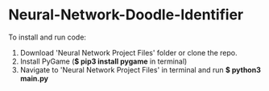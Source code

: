 # Neural-Network-Doodle-Identifier
 
To install and run code:
  1) Download 'Neural Network Project Files' folder or clone the repo.
  2) Install PyGame (**$ pip3 install pygame** in terminal)
  3) Navigate to 'Neural Network Project Files' in terminal and run **$ python3 main.py**
